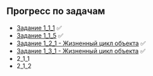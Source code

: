 ## Прогресс по задачам

- [Задание 1_1_1](https://github.com/liner-exe/mirea/blob/97b19219789b025e579badc72c20ff53ed6f1419/1%20%D0%BA%D1%83%D1%80%D1%81/2%20%D1%81%D0%B5%D0%BC%D0%B5%D1%81%D1%82%D1%80/%D0%9E%D0%9E%D0%9F/1_1_1.md) :white_check_mark:
- [Задание 1_1_5](https://github.com/liner-exe/mirea/blob/97b19219789b025e579badc72c20ff53ed6f1419/1%20%D0%BA%D1%83%D1%80%D1%81/2%20%D1%81%D0%B5%D0%BC%D0%B5%D1%81%D1%82%D1%80/%D0%9E%D0%9E%D0%9F/1_1_5.md) :white_check_mark:
- [Задание 1_2_1 - Жизненный цикл объекта](https://github.com/liner-exe/mirea/blob/97b19219789b025e579badc72c20ff53ed6f1419/1%20%D0%BA%D1%83%D1%80%D1%81/2%20%D1%81%D0%B5%D0%BC%D0%B5%D1%81%D1%82%D1%80/%D0%9E%D0%9E%D0%9F/1_2_1.md) :white_check_mark:
- [Задание 1_3_1 - Жизненный цикл объекта](https://github.com/liner-exe/mirea/blob/97b19219789b025e579badc72c20ff53ed6f1419/1%20%D0%BA%D1%83%D1%80%D1%81/2%20%D1%81%D0%B5%D0%BC%D0%B5%D1%81%D1%82%D1%80/%D0%9E%D0%9E%D0%9F/1_3_1.md) :white_check_mark:
- 2_1_1
- 2_1_2